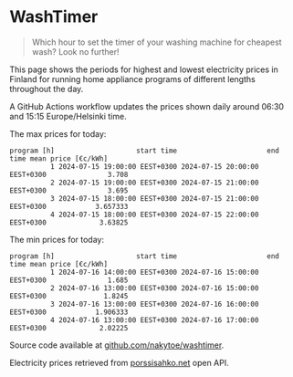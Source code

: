 
# WashTimer

> Which hour to set the timer of your washing machine for cheapest wash? Look no further!

This page shows the periods for highest and lowest electricity prices in Finland 
for running home appliance programs of different lengths throughout the day. 

A GitHub Actions workflow updates the prices shown daily around 06:30 and 15:15 Europe/Helsinki time.

The max prices for today:

	program [h]                    start time                      end time mean price [€c/kWh]
	          1 2024-07-15 19:00:00 EEST+0300 2024-07-15 20:00:00 EEST+0300               3.708
	          2 2024-07-15 19:00:00 EEST+0300 2024-07-15 21:00:00 EEST+0300               3.695
	          3 2024-07-15 18:00:00 EEST+0300 2024-07-15 21:00:00 EEST+0300            3.657333
	          4 2024-07-15 18:00:00 EEST+0300 2024-07-15 22:00:00 EEST+0300             3.63825

The min prices for today:

	program [h]                    start time                      end time mean price [€c/kWh]
	          1 2024-07-16 14:00:00 EEST+0300 2024-07-16 15:00:00 EEST+0300               1.685
	          2 2024-07-16 13:00:00 EEST+0300 2024-07-16 15:00:00 EEST+0300              1.8245
	          3 2024-07-16 13:00:00 EEST+0300 2024-07-16 16:00:00 EEST+0300            1.906333
	          4 2024-07-16 13:00:00 EEST+0300 2024-07-16 17:00:00 EEST+0300             2.02225


Source code available at [github.com/nakytoe/washtimer](https://github.com/nakytoe/washtimer).

Electricity prices retrieved from [porssisahko.net](https://porssisahko.net/api) open API.
